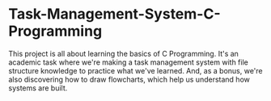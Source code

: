 # Task-Management-System-C-Programming
This project is all about learning the basics of C Programming. It's an academic task where we're making a task management system with file structure knowledge to practice what we've learned. And, as a bonus, we're also discovering how to draw flowcharts, which help us understand how systems are built.
